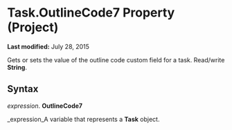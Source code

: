 
# Task.OutlineCode7 Property (Project)

 **Last modified:** July 28, 2015

 Gets or sets the value of the outline code custom field for a task. Read/write **String**.

## Syntax

 _expression_. **OutlineCode7**

 _expression_A variable that represents a  **Task** object.

